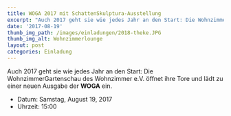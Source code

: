 ```yaml
---
title: WOGA 2017 mit SchattenSkulptura-Ausstellung
excerpt: "Auch 2017 geht sie wie jedes Jahr an den Start: Die WohnzimmerGartenschau des Wohnzimmer e.V."
date: '2017-08-19'
thumb_img_path: /images/einladungen/2018-theke.JPG
thumb_img_alt: Wohnzimmerlounge
layout: post
categories: Einladung
---
```



Auch 2017 geht sie wie jedes Jahr an den Start: Die WohnzimmerGartenschau des Wohnzimmer e.V. öffnet ihre Tore und lädt zu einer neuen Ausgabe der **WOGA** ein.


* Datum: Samstag, August 19, 2017
* Uhrzeit: 15:00
